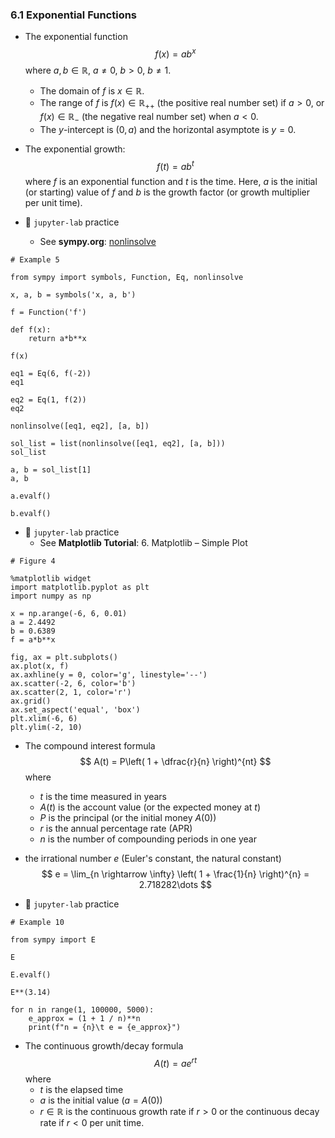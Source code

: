 ### 6.1 Exponential Functions

- The exponential function
$$ f(x) = ab^x $$
where $a, b \in \mathbb{R}$, $a \neq 0$, $b > 0$, $b \neq 1$. 
    - The domain of $f$ is $x \in \mathbb{R}$. 
    - The range of $f$ is $f(x) \in \mathbb{R}_{++}$ (the positive real number set) if $a > 0$, or $f(x) \in \mathbb{R}_{-}$ (the negative real number set) when $a < 0$. 
    - The $y$-intercept is $(0, a)$ and the horizontal asymptote is $y = 0$. 
    
- The exponential growth:
$$ f(t) = ab^t $$
where $f$ is an exponential function and $t$ is the time. Here, $a$ is the initial (or starting) value of $f$ and $b$ is the growth factor (or growth multiplier per unit time).


- 🎯 `jupyter-lab` practice
    - See **sympy.org**: [nonlinsolve](https://docs.sympy.org/latest/modules/solvers/solveset.html?highlight=nonlinsolve#sympy.solvers.solveset.nonlinsolve)


```
# Example 5

from sympy import symbols, Function, Eq, nonlinsolve

x, a, b = symbols('x, a, b')

f = Function('f')

def f(x):
    return a*b**x

f(x)

eq1 = Eq(6, f(-2))
eq1

eq2 = Eq(1, f(2))
eq2

nonlinsolve([eq1, eq2], [a, b])

sol_list = list(nonlinsolve([eq1, eq2], [a, b]))
sol_list

a, b = sol_list[1]
a, b

a.evalf()

b.evalf()
```


- 🎯 `jupyter-lab` practice
    - See **Matplotlib Tutorial**: 6. Matplotlib – Simple Plot


```
# Figure 4

%matplotlib widget
import matplotlib.pyplot as plt
import numpy as np

x = np.arange(-6, 6, 0.01)
a = 2.4492
b = 0.6389
f = a*b**x

fig, ax = plt.subplots()
ax.plot(x, f)
ax.axhline(y = 0, color='g', linestyle='--')
ax.scatter(-2, 6, color='b')
ax.scatter(2, 1, color='r')
ax.grid()
ax.set_aspect('equal', 'box')
plt.xlim(-6, 6)
plt.ylim(-2, 10)
```

- The compound interest formula
$$ A(t) = P\left( 1 + \dfrac{r}{n} \right)^{nt} $$
where
    - $t$ is the time measured in years
    - $A(t)$ is the account value (or the expected money at $t$)
    - $P$ is the principal (or the initial money $A(0)$)
    - $r$ is the annual percentage rate (APR)
    - $n$ is the number of compounding periods in one year
    
- the irrational number $e$ (Euler's constant, the natural constant)
$$ e = \lim_{n \rightarrow \infty} \left( 1 + \frac{1}{n} \right)^{n} = 2.718282\dots $$



- 🎯 `jupyter-lab` practice

```
# Example 10

from sympy import E

E

E.evalf()

E**(3.14)

for n in range(1, 100000, 5000):
    e_approx = (1 + 1 / n)**n
    print(f"n = {n}\t e = {e_approx}")
```


- The continuous growth/decay formula
$$ A(t) = a e^{rt} $$
where 
    - $t$ is the elapsed time
    - $a$ is the initial value ($a = A(0)$)
    - $r \in \mathbb{R}$ is the continuous growth rate if $r > 0$ or the continuous decay rate if $r < 0$ per unit time.

